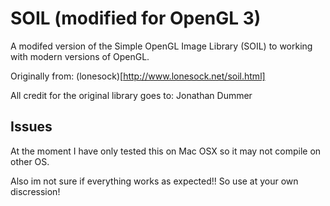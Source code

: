 # SOIL (modified for OpenGL 3)

A modifed version of the Simple OpenGL Image Library (SOIL) to working with modern versions of OpenGL.

Originally from: (lonesock)[http://www.lonesock.net/soil.html]

All credit for the original library goes to: Jonathan Dummer

## Issues

At the moment I have only tested this on Mac OSX so it may not compile on other OS.

Also im not sure if everything works as expected!! So use at your own discression!
